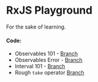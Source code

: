 # RxJS Playground

For the sake of learning.

#### Code:
- Observables 101 - [Branch](observables-101)
- Observables Error - [Branch](observables-error)
- Interval 101 - [Branch](interval-101)
- Rough `take` operator [Branch](take$)
